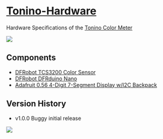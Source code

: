 [Tonino-Hardware](http://my-tonino.com)
===============

Hardware Specifications of the [Tonino Color Meter](http://my-tonino.com)



![](http://my-tonino.com/img/tonino-fritzing.png)


Components
----------

- [DFRobot TCS3200 Color Sensor](http://www.dfrobot.com/index.php?route=product/product&product_id=540)
- [DFRobot DFRduino Nano](http://www.dfrobot.com/index.php?route=product/product&product_id=67atmega-328.html)
- [Adafruit 0.56 4-Digit 7-Segment Display w/I2C Backpack](http://www.adafruit.com/products/879)


Version History
---------------
- v1.0.0 Buggy initial release


![](http://i.creativecommons.org/l/by-sa/3.0/88x31.png)